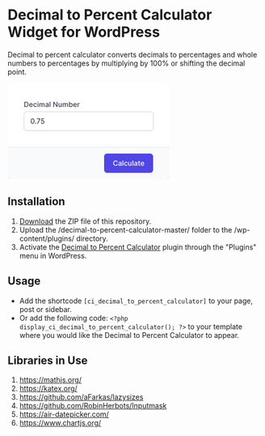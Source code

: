# Decimal to Percent Calculator Widget for WordPress

Decimal to percent calculator converts decimals to percentages and whole numbers to percentages by multiplying by 100% or shifting the decimal point.

![Decimal to Percent Calculator Input Form](/assets/images/screenshot-1.png "Decimal to Percent Calculator Input Form")

## Installation

1. [Download](https://github.com/pub-calculator-io/decimal-to-percent-calculator/archive/refs/heads/master.zip) the ZIP file of this repository.
2. Upload the /decimal-to-percent-calculator-master/ folder to the /wp-content/plugins/ directory.
3. Activate the [Decimal to Percent Calculator](https://www.calculator.io/decimal-to-percent-calculator/ "Decimal to Percent Calculator Homepage") plugin through the "Plugins" menu in WordPress.

## Usage
* Add the shortcode `[ci_decimal_to_percent_calculator]` to your page, post or sidebar.
* Or add the following code: `<?php display_ci_decimal_to_percent_calculator(); ?>` to your template where you would like the Decimal to Percent Calculator to appear.

## Libraries in Use
1. https://mathjs.org/
2. https://katex.org/
3. https://github.com/aFarkas/lazysizes
4. https://github.com/RobinHerbots/Inputmask
5. https://air-datepicker.com/
6. https://www.chartjs.org/
